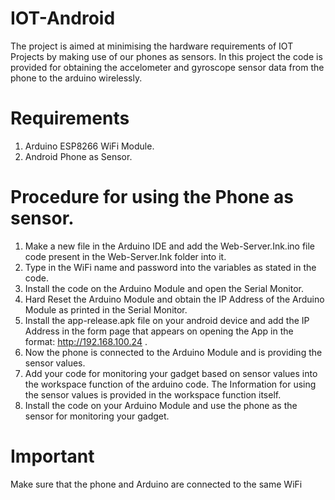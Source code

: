 # IOT-Android
The project is aimed at minimising the hardware requirements of IOT Projects by making use of our phones as sensors. In this project the code is provided for obtaining the accelometer and gyroscope sensor data from the phone to the arduino wirelessly.

# Requirements

1. Arduino ESP8266 WiFi Module.
2. Android Phone as Sensor.

# Procedure for using the Phone as sensor.

1. Make a new file in the Arduino IDE and add the Web-Server.Ink.ino file code present in the Web-Server.Ink folder into it.
2. Type in the WiFi name and password into the variables as stated in the code.
3. Install the code on the Arduino Module and open the Serial Monitor. 
4. Hard Reset the Arduino Module and obtain the IP Address of the Arduino Module as printed in the Serial Monitor.
5. Install the app-release.apk file on your android device and add the IP Address in the form page that appears on opening the App in the      format:
      http://192.168.100.24  .
6. Now the phone is connected to the Arduino Module and is providing the sensor values.
7. Add your code for monitoring your gadget based on sensor values into the workspace function of the arduino code. The Information for using the sensor values is provided in the workspace function itself.
8. Install the code on your Arduino Module and use the phone as the sensor for monitoring your gadget.

# Important
  Make sure that the phone and Arduino are connected to the same WiFi

